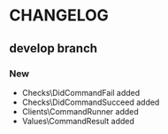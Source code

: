 # CHANGELOG

## develop branch

### New

* Checks\DidCommandFail added
* Checks\DidCommandSucceed added
* Clients\CommandRunner added
* Values\CommandResult added
